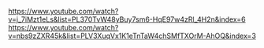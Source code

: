 https://www.youtube.com/watch?v=j_7iMzt1eLs&list=PL370TvW48yBuy7sm6-HqE97w4zRl_4H2n&index=6
https://www.youtube.com/watch?v=nbs9zZXR45k&list=PLV3XuqVx1K1eTnTaW4chSMfTXOrM-AhOQ&index=3
